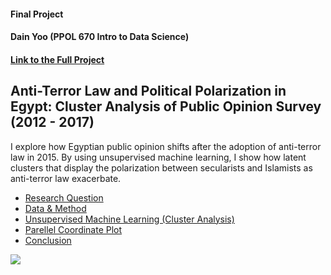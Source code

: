 #### Final Project
#### Dain Yoo (PPOL 670 Intro to Data Science)
#### [Link to the Full Project](https://dainyoo46.github.io/final_project/project)


## Anti-Terror Law and Political Polarization in Egypt: Cluster Analysis of Public Opinion Survey (2012 - 2017)

I explore how Egyptian public opinion shifts after the adoption of anti-terror law in 2015. By using unsupervised machine learning, I show how latent clusters that display the polarization between secularists and Islamists as anti-terror law exacerbate.

* [Research Question](https://dainyoo46.github.io/final_project/intro)
* [Data & Method](https://dainyoo46.github.io/final_project/data)
* [Unsupervised Machine Learning (Cluster Analysis)](https://dainyoo46.github.io/final_project/cluster.nb)
* [Parellel Coordinate Plot](https://dainyoo46.github.io/final_project/visualization)
* [Conclusion](https://dainyoo46.github.io/final_project/conclusion)  


<img src="pca.png">
